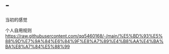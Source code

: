 # -

当初的感觉  

个人自用规则  https://raw.githubusercontent.com/qq5460168/-/main/%E5%BD%93%E5%88%9D%E7%9A%84%E6%84%9F%E8%A7%89%E4%B8%AA%E4%BA%BA%E8%A7%84%E5%88%99

